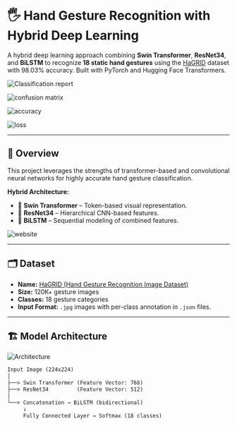 # 🖐️ Hand Gesture Recognition with Hybrid Deep Learning

A hybrid deep learning approach combining **Swin Transformer**, **ResNet34**, and **BiLSTM** to recognize **18 static hand gestures** using the [HaGRID](https://github.com/hukenovs/hagrid) dataset with 98.03% accuracy. Built with PyTorch and Hugging Face Transformers.

![Classification report](https://github.com/user-attachments/assets/5adef14a-b2d5-456c-a561-eb93d56db15d)


![confusion matrix](https://github.com/user-attachments/assets/d5b28062-341a-4683-9ad8-8f4c4a204c46)

![accuracy](https://github.com/user-attachments/assets/de82a718-9066-4dc5-98c7-683ab698b352)

![loss](https://github.com/user-attachments/assets/65a3768f-21f9-460d-a494-27a3d432b657)

---

## 🚀 Overview

This project leverages the strengths of transformer-based and convolutional neural networks for highly accurate hand gesture classification.

**Hybrid Architecture:**
- 🧠 **Swin Transformer** – Token-based visual representation.
- 🧠 **ResNet34** – Hierarchical CNN-based features.
- 🔁 **BiLSTM** – Sequential modeling of combined features.

![website](https://github.com/user-attachments/assets/e53cb191-d400-45e9-af81-134978e0c007)

---

## 🗂️ Dataset

- **Name:** [HaGRID (Hand Gesture Recognition Image Dataset)](https://github.com/hukenovs/hagrid)
- **Size:** 120K+ gesture images
- **Classes:** 18 gesture categories
- **Input Format:** `.jpg` images with per-class annotation in `.json` files.

---

## 🏗️ Model Architecture

![Architecture](https://github.com/user-attachments/assets/177f8a91-2cee-4bba-a6ff-e81df31d7459)

```txt
Input Image (224x224)
│
├──> Swin Transformer (Feature Vector: 768)
├──> ResNet34         (Feature Vector: 512)
│
└──> Concatenation → BiLSTM (bidirectional)
     ↓
     Fully Connected Layer → Softmax (18 classes)


